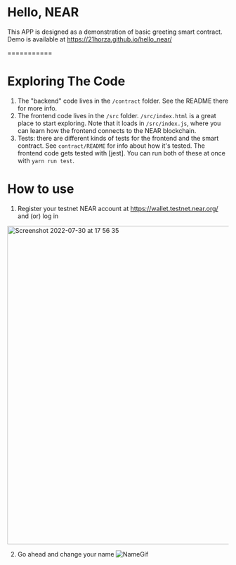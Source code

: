 Hello, NEAR
==================

This APP is designed as a demonstration of basic greeting smart contract.
Demo is available at https://21horza.github.io/hello_near/


===========


Exploring The Code
==================

1. The "backend" code lives in the `/contract` folder. See the README there for
   more info.
2. The frontend code lives in the `/src` folder. `/src/index.html` is a great
   place to start exploring. Note that it loads in `/src/index.js`, where you
   can learn how the frontend connects to the NEAR blockchain.
3. Tests: there are different kinds of tests for the frontend and the smart
   contract. See `contract/README` for info about how it's tested. The frontend
   code gets tested with [jest]. You can run both of these at once with `yarn
   run test`.

How to use
==================

1. Register your testnet NEAR account at https://wallet.testnet.near.org/ and (or) log in
<img width="724" alt="Screenshot 2022-07-30 at 17 56 35" src="https://user-images.githubusercontent.com/81642088/181905302-947cec64-80c9-457b-ad56-39feff001ef9.png">

2. Go ahead and change your name
![NameGif](https://user-images.githubusercontent.com/81642088/181909735-7162969c-5c58-4ce4-9f60-8a6cc279bea3.gif)
